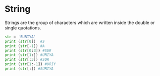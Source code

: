 # String

Strings are the group of characters which are written inside the double or single quotations.

```python
str = 'SURIYA'
print (str[0])  #S
print (str[-1]) #A
print (str[0:3]) #SUR
print (str[1:]) #URIYA
print (str[:3]) #SUR
print (str[1:-1]) #URIY
print (str[:]) #SURIYA
```
